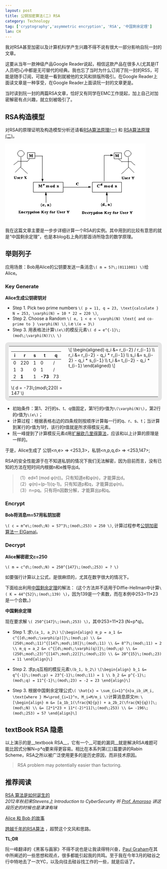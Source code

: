 ```yaml
---
layout: post
title: 公钥加密算法(二) RSA
category: Technology
tag: ['cryptography','asymmetric encryption', 'RSA', '中国剩余定理']
lan: CH
---
```


我对RSA甚至加密以及计算机科学产生兴趣不得不说有很大一部分影响自阮一封的文章。

这要从当年一款神级产品Google Reader说起，相信这款产品在很多人(尤其是IT人员吧)心中都是无可替代的经典。我也忘了当时为什么订阅了阮一封的RSS，可能是随手订阅，可能是一看到就被他的文风和排版所吸引。在Google Reader上面读文章是一种享受，在Google Reader上面读阮一封的文章更是。

<!--preview-->

当时读到阮一封的两篇RSA文章，恰好又有同学在EMC工作提起，加上自己对加密解密有点兴趣，就立刻被吸引了。

## RSA构造模型

对RSA的原理证明及构造模型分析还请看<a href="http://www.ruanyifeng.com/blog/2013/06/rsa_algorithm_part_one.html">RSA算法原理(一)</a> 和 <a href="http://www.ruanyifeng.com/blog/2013/07/rsa_algorithm_part_two.html">RSA算法原理 (二)</a>。

![RSA draft](/images/public_key/rsa.gif)

我在这篇文章主要是一步步详细计算一个RSA的实例。其中用到的比较有意思的就是“中国剩余定理”，也是本blog右上角的那首诗所隐含的数学原理。

## 举则列子

应用场景：Bob用Alice的公钥要发送一条消息`\( m = 57\;(0111001) \)`给Alice。

### Key Generate

__Alice生成公钥密钥对__

* Step 1. Pick two prime numbers `\( p = 11, q = 23, \text{calculate } N = 253, \varphi(N) = 10 * 22 = 220 \)`,
* Step 2. Choose a Random `\( e, 1 < e < \varphi(N) \text{ and co-prime to } \varphi(N) \)`, i.e `\(e = 3\)`
* Step 3. 用表格法计算`\(e\)`的模反元素`\( d = e^{-1}\;(mod\;\varphi(N))\\ \)`

<table style="border:11px solid #e5e5e5;padding: 1px;border-radius:0.7em;vertical-align:text-top">
<tbody><tr><td style="border:0">
  <table>
  <thead>
  <tr><th> i </th><th> r</th><th> s </th><th> t </th><th>  q  </th></tr>
  </thead>
  <tbody>
  <tr><td> 0 </td><td> 220 </td><td> 1 </td><td> 0 </td><td> / </td></tr>
  <tr><td> 1 </td><td> 3 </td><td> 0 </td><td> 1 </td><td> / </td></tr>
  <tr><td> 2 </td><td> <strong>1</strong> </td><td> 1 </td><td> <strong>-73</strong> </td><td> 73 </td></tr>
  </tbody>
  </table>
  \( d = -73\;(mod\;220) = 147 \)
</td><td style="border:0;vertical-align:text-top">
\[ \begin{aligned} q_i &= r_{i-2} / r_{i-1} \\
   r_i &= r_{i-2} - q_i * r_{i-1} \\
   s_i &= s_{i-2} - q_i * s_{i-1} \\
   t_i &= t_{i-2} - q_i * t_{i-1} \end{aligned} \]
</td></tr></tbody></table>

* 初始条件：第1、2行的s、t、q值固定，第1行的r值为`\(\varphi(N)\)`，第2行的r值为`\(e\)`；
* 计算过程：根据表格右边的四条规则按顺序计算每一行的q、r、s、t；当计算到某行的r值为1时，该行的t值就是所求得模反元素。
* 阮一峰提到了计算模反元素d用[扩展欧几里得算法](http://zh.wikipedia.org/wiki/%E6%89%A9%E5%B1%95%E6%AC%A7%E5%87%A0%E9%87%8C%E5%BE%97%E7%AE%97%E6%B3%95)，应该和以上计算的原理是一样的。

于是，Alice生成了 公钥<n,e> => <253,3>，私钥<n,p,q,d> => <253,147>;

<!--
至此，我们可以把`\(p,q\)`丢掉了，不仅是因为我们不再需要它们，更是为了安全考虑。因为，我们不希望有人能根据公钥推出私钥：
-->

RSA的安全性能源于在不知道私钥的情况下我们无法解密，因为目前而言，没有已知的方法在短时间内根据n和e推导出d。

<blockquote>
（1）ed≡1 (mod φ(n))。只有知道e和φ(n)，才能算出d。<br/>
（2）φ(n)=(p-1)(q-1)。只有知道p和q，才能算出φ(n)。<br/>
（3）n=pq。只有将n因数分解，才能算出p和q。
</blockquote>

### Encrypt

__Bob将消息m=57用私钥加密__

`\( c = m^e\;(mod\;N) = 57^3\;(mod\;253) = 250 \)`, 计算过程参考[公钥加密算法一 ElGamal](http://rangerway.com/way/2014/05/07/public-key-one-elgamal/)。

### Decrypt

__Alice解密密文c=250__

`\( m = c^d\;(mod\;N) = 250^{147}\;(mod\;253) = ? \)`

如要强行计算以上公式，是很麻烦的，尤其在数字很大的情况下。

下面给出利用[中国剩余定理](http://zh.wikipedia.org/wiki/%E4%B8%AD%E5%9B%BD%E5%89%A9%E4%BD%99%E5%AE%9A%E7%90%86)的解法： (这个方法并不适用于Diffie-Hellman中计算`\( K = 44^{52}\;(mod\;139) \)`，因为139是一个素数，而在本例中253=11*23是一个合数。)

__中国剩余定理__

现在要求解 `\( 250^{147}\;(mod\;253) \)`，其中253=11\*23 (N=p*q)。

* Step 1. 求`\(a_1, a_2\)` `\[\begin{align} m_p = a_1 &= c^{[d\;mod\;\varphi(p)]}\;(mod\;p) \\
    &= (250\;mod\;11)^{[147\;mod\;10]}\;(mod\;11) \\
    &= 8^7\;(mod\;11) = 2 \\
m_q = a_2 &= c^{[d\;mod\;\varphi(q)]}\;(mod\;q) \\
    &= (250\;mod\;23)^{[147\;mod\;22]}\;(mod\;23) \\
    &= 20^{15}\;(mod\;23) = 11 \end{align}\]`

* Step 2. 求p,q互相的模反元素`\(b_1, b_2\)` `\[\begin{align} b_1 &= q^{-1}\;(mod\;p) = 23^{-1}\;(mod\;11) = 1 \\
    b_2 &= p^{-1}\;(mod\;q) = 11^{-1}\;(mod\;23) = -2 = 23 \end{align}\]`


* Step 3. 根据中国剩余定理公式`\( \hat{x} = \sum_{i=1}^{n}a_ib_iM_i, \text{where } M=\prod_{i=1}^n, M_i=M/m_i \)`计算消息原文m: `\[\begin{align} m &= [a_1b_1(\frac{N}{p}) + a_2b_2(\frac{N}{q})]\;(mod\;N) \\ &= [2*1*23 + 11*(-2)*11]\;(mod\;253) \\ &= -196\;(mod\;253) = 57 \end{align}\]`


## textBook RSA 隐患

以上演示的是__textbook RSA__，它有一个__可能的漏洞__就是解决RSA难题可能比因式分解N=p*q要来得更容易。相比在本系列第(三)篇要讲的Rabin Scheme，RSA之所以被广泛使用更多的是历史原因，而非技术原因。

<blockquote>
RSA problem may potentially easier than factoring.
</blockquote>

## 推荐阅读

[RSA 算法是如何诞生的](http://localhost-8080.com/2013/12/history-of-rsa/) <br/>
<i>2012年秋初来Stevens上 Introduction to CyberSecurity 听 [Prof. Amoroso](http://web.stevens.edu/compsci/people/faculty_profile.php?faculty_id=838) 讲这段历史的时候也是津津有味<!--，甚至很清楚地记得当时Amoroso眼中闪烁的亮光，说过的一些话。其中有一段大致是这样的意思：你们这么多国际学生来到Stevens读书，得到一个不错的学位，可以在华尔街找到一份体面的工作，当然你们大部分人应该选择这样做；但是，你有没有想过另外一种可能性？多年以后，当你回到Stevens再来见我的时候，可以给我递上一张名片，微笑地对我说，教授你好，这是我的公司，希望你有空来我的办公室坐坐。--></i>

[Alice 和 Bob 的故事](http://localhost-8080.com/2014/02/story-of-alice-and-bob/)

[跨越千年的RSA算法](http://www.matrix67.com/blog/archives/5100) ，超赞这个文风和思路。

__TL;DR__

阮一峰翻译的《黑客与画家》不得不说也是让我读得特兴奋，[Paul Graham](http://paulgraham.com/)在其中所阐述的一些思想和观点，很多都能引起我的共鸣。至于我在今年3月的硅谷之行中特地去了一次YC，以及向往去硅谷找工作的一些，就是后话了。

<!--
[ruanyifeng]       http://www.ruanyifeng.com/blog/ "阮一封的blog"
[RSA算法原理(一)]  http://www.ruanyifeng.com/blog/2013/06/rsa_algorithm_part_one.html "RSA算法原理 (一)"
[RSA算法原理(二)]  http://www.ruanyifeng.com/blog/2013/07/rsa_algorithm_part_two.html "RSA算法原理 (二)"
-->
